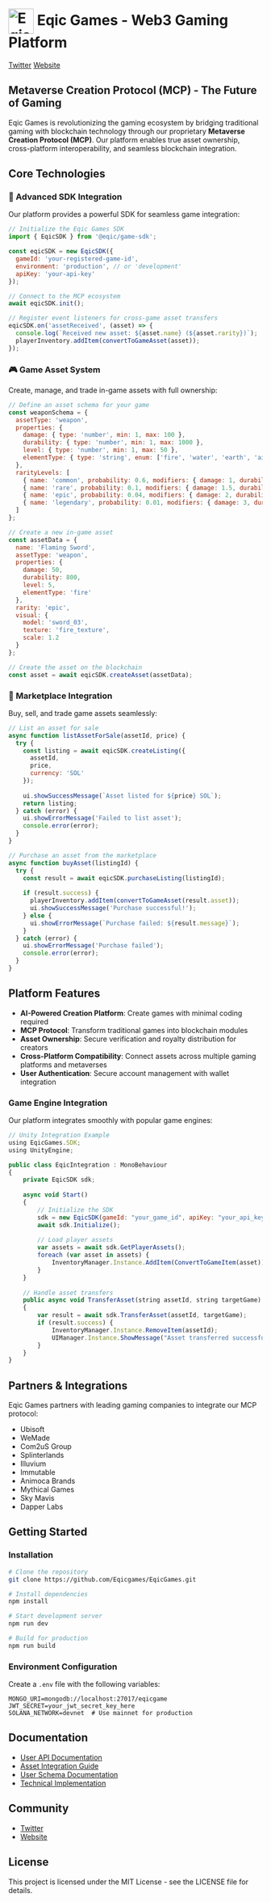 # <img src="assets/images/logo.png" alt="Eqic Games Logo" width="50" height="50" style="vertical-align: middle;"> Eqic Games - Web3 Gaming Platform

[Twitter](https://x.com/EqicGames)
[Website](https://eqicgame.world)

## Metaverse Creation Protocol (MCP) - The Future of Gaming

Eqic Games is revolutionizing the gaming ecosystem by bridging traditional gaming with blockchain technology through our proprietary **Metaverse Creation Protocol (MCP)**. Our platform enables true asset ownership, cross-platform interoperability, and seamless blockchain integration.


## Core Technologies

### 🔗 Advanced SDK Integration

Our platform provides a powerful SDK for seamless game integration:

```javascript
// Initialize the Eqic Games SDK
import { EqicSDK } from '@eqic/game-sdk';

const eqicSDK = new EqicSDK({
  gameId: 'your-registered-game-id',
  environment: 'production', // or 'development'
  apiKey: 'your-api-key'
});

// Connect to the MCP ecosystem
await eqicSDK.init();

// Register event listeners for cross-game asset transfers
eqicSDK.on('assetReceived', (asset) => {
  console.log(`Received new asset: ${asset.name} (${asset.rarity})`);
  playerInventory.addItem(convertToGameAsset(asset));
});
```

### 🎮 Game Asset System

Create, manage, and trade in-game assets with full ownership:

```javascript
// Define an asset schema for your game
const weaponSchema = {
  assetType: 'weapon',
  properties: {
    damage: { type: 'number', min: 1, max: 100 },
    durability: { type: 'number', min: 1, max: 1000 },
    level: { type: 'number', min: 1, max: 50 },
    elementType: { type: 'string', enum: ['fire', 'water', 'earth', 'air'] }
  },
  rarityLevels: [
    { name: 'common', probability: 0.6, modifiers: { damage: 1, durability: 1 } },
    { name: 'rare', probability: 0.1, modifiers: { damage: 1.5, durability: 1.2 } },
    { name: 'epic', probability: 0.04, modifiers: { damage: 2, durability: 1.5 } },
    { name: 'legendary', probability: 0.01, modifiers: { damage: 3, durability: 2 } }
  ]
};

// Create a new in-game asset
const assetData = {
  name: 'Flaming Sword',
  assetType: 'weapon',
  properties: {
    damage: 50,
    durability: 800,
    level: 5,
    elementType: 'fire'
  },
  rarity: 'epic',
  visual: {
    model: 'sword_03',
    texture: 'fire_texture',
    scale: 1.2
  }
};

// Create the asset on the blockchain
const asset = await eqicSDK.createAsset(assetData);
```

### 🏪 Marketplace Integration

Buy, sell, and trade game assets seamlessly:

```javascript
// List an asset for sale
async function listAssetForSale(assetId, price) {
  try {
    const listing = await eqicSDK.createListing({
      assetId,
      price,
      currency: 'SOL'
    });
    
    ui.showSuccessMessage(`Asset listed for ${price} SOL`);
    return listing;
  } catch (error) {
    ui.showErrorMessage('Failed to list asset');
    console.error(error);
  }
}

// Purchase an asset from the marketplace
async function buyAsset(listingId) {
  try {
    const result = await eqicSDK.purchaseListing(listingId);
    
    if (result.success) {
      playerInventory.addItem(convertToGameAsset(result.asset));
      ui.showSuccessMessage('Purchase successful!');
    } else {
      ui.showErrorMessage(`Purchase failed: ${result.message}`);
    }
  } catch (error) {
    ui.showErrorMessage('Purchase failed');
    console.error(error);
  }
}
```

## Platform Features

- **AI-Powered Creation Platform**: Create games with minimal coding required
- **MCP Protocol**: Transform traditional games into blockchain modules
- **Asset Ownership**: Secure verification and royalty distribution for creators
- **Cross-Platform Compatibility**: Connect assets across multiple gaming platforms and metaverses
- **User Authentication**: Secure account management with wallet integration

### Game Engine Integration

Our platform integrates smoothly with popular game engines:

```javascript
// Unity Integration Example
using EqicGames.SDK;
using UnityEngine;

public class EqicIntegration : MonoBehaviour 
{
    private EqicSDK sdk;
    
    async void Start() 
    {
        // Initialize the SDK
        sdk = new EqicSDK(gameId: "your_game_id", apiKey: "your_api_key");
        await sdk.Initialize();
        
        // Load player assets
        var assets = await sdk.GetPlayerAssets();
        foreach (var asset in assets) {
            InventoryManager.Instance.AddItem(ConvertToGameItem(asset));
        }
    }
    
    // Handle asset transfers
    public async void TransferAsset(string assetId, string targetGame) 
    {
        var result = await sdk.TransferAsset(assetId, targetGame);
        if (result.success) {
            InventoryManager.Instance.RemoveItem(assetId);
            UIManager.Instance.ShowMessage("Asset transferred successfully");
        }
    }
}
```

## Partners & Integrations

Eqic Games partners with leading gaming companies to integrate our MCP protocol:

- Ubisoft
- WeMade
- Com2uS Group
- Splinterlands
- Illuvium
- Immutable
- Animoca Brands
- Mythical Games
- Sky Mavis
- Dapper Labs

## Getting Started

### Installation

```bash
# Clone the repository
git clone https://github.com/Eqicgames/EqicGames.git

# Install dependencies
npm install

# Start development server
npm run dev

# Build for production
npm run build
```

### Environment Configuration

Create a `.env` file with the following variables:

```
MONGO_URI=mongodb://localhost:27017/eqicgame
JWT_SECRET=your_jwt_secret_key_here
SOLANA_NETWORK=devnet  # Use mainnet for production
```

## Documentation

- [User API Documentation](docs/api-reference.md)
- [Asset Integration Guide](docs/asset-integration.md)
- [User Schema Documentation](docs/user-schema.md)
- [Technical Implementation](docs/technical-implementation.md)

## Community

- [Twitter](https://x.com/EqicGames)
- [Website](https://eqicgame.world)

## License

This project is licensed under the MIT License - see the LICENSE file for details. 
